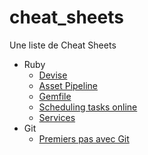 # cheat_sheets
Une liste de Cheat Sheets

- Ruby
  - [Devise](https://github.com/felhix/cheat_sheets/blob/master/Ruby/devise.md)
  - [Asset Pipeline](https://github.com/felhix/cheat_sheets/blob/master/Ruby/Asset_pipeline.md)
  - [Gemfile](https://github.com/felhix/cheat_sheets/blob/master/Ruby/Gemfile.rb)
  - [Scheduling tasks online](https://github.com/felhix/cheat_sheets/blob/master/Ruby/Scheduling_Tasks_Online.md)
  - [Services](https://github.com/felhix/cheat_sheets/blob/master/Ruby/Services.md)
- Git
  - [Premiers pas avec Git](https://github.com/felhix/cheat_sheets/blob/master/Git/Git.md)